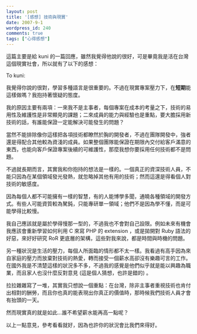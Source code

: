```yaml
---
layout: post
title: '[感想] 技術與現實'
date: 2007-9-1
wordpress_id: 240
comments: true
tags: ["心得感想"]
---
```


這篇主要是給 kuni 的一篇回應，雖然我覺得他說的很好，可是畢竟我是活在台灣這個現實社會，所以就有了以下的感想：

To kuni:

我覺得你說的很對，學習多種語言是很重要的。不過在現實專案壓力下，在<strong>短期</strong>能這樣做嗎？我抱持著懷疑的態度。

我的原因主要有兩項：一來我不是主事者，每個專案在成本的考量之下，技術的易用性及維護性是非常顯見的課題；二來成員的能力與經驗也是重點，要大膽採用新技術的話，有誰能保證一定能解決可能發生的問題？

當然不能排除像你這樣把各項技術都瞭然於胸的開發者，不過在團隊開發中，強者還是得配合其他較為資淺的成員。如果整個團隊能保證在期限內交付給客戶滿意的東西，也能向客戶保證專案後續的可維護性，那麼我想你要採用任何技術都不是問題。

不過就長期而言，其實我和你抱持的想法是一樣的。一個真正的資深技術人員，不能只因為在某個領域發光發熱，就忽略掉其他有用的技術；然而這還是得看個人對技術的敏感度。

因為每個人都不可能擁有一樣的智慧，有的人能博學多聞，通曉各種領域的開發方式。有些人可能資質較為駑鈍，只能專研單一領域；他們不是因為學不懂，而是可能學得比較慢。

我自己應該就是屬於學得慢那一型的，不過我也不會對自己設限。例如未來有機會我應該會重新學習如何利用 C 來寫 PHP 的 extension ，或是拋開對 Ruby 語法的好惡，來好好研究 RoR 更底層的架構，這些對我來說，都是時間與時機的問題。

另一種狀況是生活的壓力，每個人所面臨的情形都不太一樣。我看過有高手因為來自家庭的壓力而放棄對技術的熱愛，轉而接受一個薪水高卻沒有樂趣可言的工作。 在國外我是不清楚這樣的狀況多不多，不過我的感覺是他們似乎就是能以興趣為職業，而且家人也沒什麼反對意見 (這是個人猜想，也許是錯的) 。

拉拉雜雜寫了一堆，其實我只想說一個重點：在台灣，除非主事者重視技術也肯付出相對的酬勞，而且你也真的能表現出你真正的價值時，那時候我們技術人員才會有抬頭的一天。

然而現實真的就是如此...誰不希望薪水能再高一點呢？

以上一點意見，參考看看就好，因為也許你的狀況會比我們來得好。
